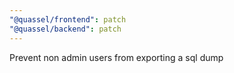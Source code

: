 ```yaml
---
"@quassel/frontend": patch
"@quassel/backend": patch
---
```


Prevent non admin users from exporting a sql dump
